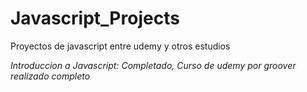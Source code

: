 # Javascript_Projects
Proyectos de javascript entre udemy y otros estudios 

*Introduccion a Javascript: Completado, Curso de udemy por groover realizado completo*
